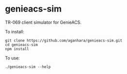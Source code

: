 # genieacs-sim

TR-069 client simulator for GenieACS.

To install:

    git clone https://github.com/aganhara/genieacs-sim.git
    cd genieacs-sim
    npm install

To use:

    ./genieacs-sim --help
